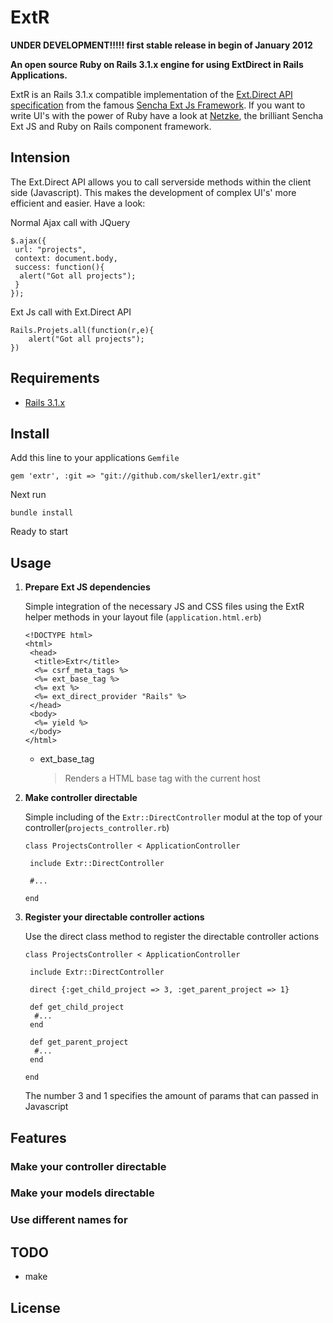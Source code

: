 # __ExtR__


__UNDER DEVELOPMENT!!!!! first stable release in begin of January 2012__

__An open source Ruby on Rails 3.1.x engine for using ExtDirect in Rails Applications.__

ExtR is an Rails 3.1.x compatible implementation of the [Ext.Direct API specification](http://bla.de) from the famous [Sencha Ext Js Framework](http://www.sencha.com/). If you want to write UI's with the power of Ruby have a look at [Netzke](http://netzke.org/), the brilliant Sencha Ext JS and Ruby on Rails component framework.






## Intension

The Ext.Direct API allows you to call serverside methods within the client side (Javascript). This makes the development of complex UI's' more efficient and easier. Have a look:


Normal Ajax call with JQuery

    $.ajax({
     url: "projects",
     context: document.body,
     success: function(){
      alert("Got all projects");
     }
    });


Ext Js call with Ext.Direct API

    Rails.Projets.all(function(r,e){
        alert("Got all projects");
    })


## Requirements

* [Rails 3.1.x](http://github.com/rails/rails)


## Install

Add this line to your applications `Gemfile`

    gem 'extr', :git => "git://github.com/skeller1/extr.git"

Next run

    bundle install

Ready to start


## Usage

1.  __Prepare Ext JS dependencies__

    Simple integration of the necessary JS and CSS files using the ExtR helper methods in your layout file (`application.html.erb`)

        <!DOCTYPE html>
        <html>
         <head>
          <title>Extr</title>
          <%= csrf_meta_tags %>
          <%= ext_base_tag %>
          <%= ext %>
          <%= ext_direct_provider "Rails" %>
         </head>
         <body>
          <%= yield %>
         </body>
        </html>

    *   ext_base_tag

        > Renders a HTML base tag with the current host


2.  __Make controller directable__

    Simple including of the `Extr::DirectController` modul at the top of your controller(`projects_controller.rb`)

        class ProjectsController < ApplicationController

         include Extr::DirectController

         #...

        end


3.  __Register your directable controller actions__

    Use the direct class method to register the directable controller actions

        class ProjectsController < ApplicationController

         include Extr::DirectController

         direct {:get_child_project => 3, :get_parent_project => 1}

         def get_child_project
          #...
         end

         def get_parent_project
          #...
         end

        end


    The number 3 and 1 specifies the amount of params that can passed in Javascript


## Features


### Make your controller directable

### Make your models directable

### Use different names for

## TODO

* make

## License

